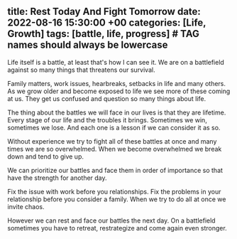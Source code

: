 title: Rest Today And Fight Tomorrow 
date: 2022-08-16 15:30:00 +00
categories: [Life, Growth]
tags: [battle, life, progress]     # TAG names should always be lowercase
---

Life itself is a battle, at least that's how I can see it. We are on a battlefield against so many things that threatens our survival.

Family matters, work issues, hearbreaks, setbacks in life and many others. As we grow older and become exposed to life we see more of these coming at us. They get us confused and question so many things about life. 

The thing about the battles we will face in our lives is that they are lifetime. Every stage of our life and the troubles it brings. Sometimes we win, sometimes we lose. And each one is a lesson if we can consider it as so.

Without experience we try to fight all of these battles at once and many times we are so overwhelmed. When we become overwhelmed we break down and tend to give up.

We can prioritize our battles and face them in order of importance so that have the strength for another day. 

Fix the issue with work before you relationships. Fix the problems in your relationship before you consider a family. When we try to do all at once we invite chaos. 

However we can rest and face our battles the next day. On a battlefield sometimes you have to retreat, restrategize and come again even stronger.

